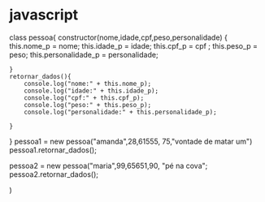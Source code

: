 # javascript

class pessoa{
    constructor(nome,idade,cpf,peso,personalidade) {
        this.nome_p = nome;
        this.idade_p = idade;
        this.cpf_p = cpf ;
        this.peso_p = peso;
        this.personalidade_p = personalidade;
    
    }
    retornar_dados(){
        console.log("nome:" + this.nome_p);
        console.log("idade:" + this.idade_p);
        console.log("cpf:" + this.cpf_p);
        console.log("peso:" + this.peso_p);
        console.log("personalidade:" + this.personalidade_p);

    }
}
pessoa1 = new pessoa("amanda",28,61555, 75,"vontade de matar um")
pessoa1.retornar_dados();

pessoa2 = new pessoa("maria",99,65651,90, "pé na cova";
pessoa2.retornar_dados();

)

